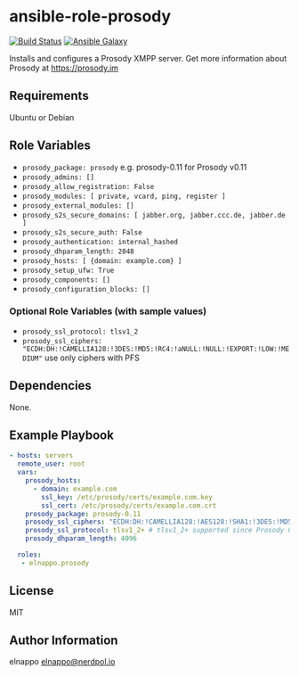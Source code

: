 # ansible-role-prosody
[![Build Status](https://travis-ci.org/elnappo/ansible-role-prosody.svg?branch=master)](https://travis-ci.org/elnappo/ansible-role-prosody) [![Ansible Galaxy](https://img.shields.io/badge/galaxy-elnappo.prosody-blue.svg?style=flat)](https://galaxy.ansible.com/elnappo/prosody/)

Installs and configures a Prosody XMPP server. Get more information about Prosody at https://prosody.im

## Requirements

Ubuntu or Debian

## Role Variables

* `prosody_package: prosody` e.g. prosody-0.11 for Prosody v0.11
* `prosody_admins: []`
* `prosody_allow_registration: False`
* `prosody_modules: [ private, vcard, ping, register ]`
* `prosody_external_modules: []`
* `prosody_s2s_secure_domains: [ jabber.org, jabber.ccc.de, jabber.de ]`
* `prosody_s2s_secure_auth: False`
* `prosody_authentication: internal_hashed`
* `prosody_dhparam_length: 2048`
* `prosody_hosts: [ {domain: example.com} ]`
* `prosody_setup_ufw: True`
* `prosody_components: []`
* `prosody_configuration_blocks: []`

### Optional Role Variables (with sample values)

* `prosody_ssl_protocol: tlsv1_2`
* `prosody_ssl_ciphers: "ECDH:DH:!CAMELLIA128:!3DES:!MD5:!RC4:!aNULL:!NULL:!EXPORT:!LOW:!MEDIUM"` use only ciphers with PFS

## Dependencies

None.

## Example Playbook

```yaml
- hosts: servers
  remote_user: root
  vars:
    prosody_hosts:
      - domain: example.com
        ssl_key: /etc/prosody/certs/example.com.key
        ssl_cert: /etc/prosody/certs/example.com.crt
    prosody_package: prosody-0.11
    prosody_ssl_ciphers: "ECDH:DH:!CAMELLIA128:!AES128:!SHA1:!3DES:!MD5:!RC4:!aNULL:!NULL:!EXPORT:!LOW:!MEDIUM"
    prosody_ssl_protocol: tlsv1_2+ # tlsv1_2+ supported since Prosody 0.10
    prosody_dhparam_length: 4096

  roles:
   - elnappo.prosody
```

## License

MIT

## Author Information

elnappo <elnappo@nerdpol.io>
